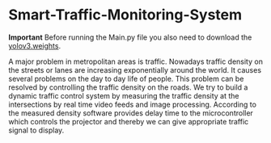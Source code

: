 # Smart-Traffic-Monitoring-System

**Important**
Before running the Main.py file you also need to download the [yolov3.weights](https://pjreddie.com/media/files/yolov3.weights).

A major problem in metropolitan areas is traffic. Nowadays traffic density on the streets or lanes are increasing exponentially around the world. It causes several problems on the day to day life of people. This problem can be resolved by controlling the traffic density on the roads. We try to build a dynamic traffic control system by measuring the traffic density at the intersections by real time video feeds and image processing. According to the measured density software provides delay time to the microcontroller which controls the projector and thereby we can give appropriate traffic signal to display. 
